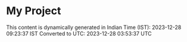 # My Project

This content is dynamically generated in Indian Time (IST): 2023-12-28 09:23:37 IST
Converted to UTC: 2023-12-28 03:53:37 UTC
